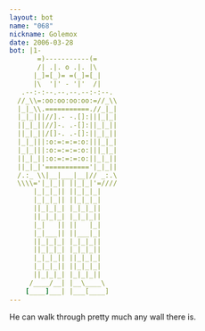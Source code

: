 ```yaml
---
layout: bot
name: "068"
nickname: Golemox
date: 2006-03-28
bot: |1-
       =)-----------(=     
       /| .|. o .|. |\     
      |_]=[_)= =(_]=[_|    
      |\  '|' - '|'  /|    
   .--:-:--.--.--.--:-:--. 
  //_\\=:oo:oo:oo:oo:=//_\\
  |_|_\\.===========.//_|_|
  |_|_|||//].- -.[]:|||_|_|
  ||_|_||//]-. .-[]:||_|_||
  ||_|_||/[]-. .-[]:||_|_||
  |_|_|||:o:=:=:=:o:|||_|_|
  |_|_|||:o:=:=:=:o:|||_|_|
  ||_|_||:o:=:=:=:o:||_|_||
  ||_|_|'==========='|_|_||
  /.:_ \\|__|___|__|// _:.\
  \\\\='|_|_|| ||_|_|'=////
      |_|_|_|| ||_|_|_|    
      |_|_|_|| ||_|_|_|    
      ||_|_|_| |_|_|_||    
      ||_|_|_| |_|_|_||    
      |_|   || ||   |_|    
      |_|___|| ||___|_|    
      ||_|_|_| |_|_|_||    
      ||_|_|_| |_|_|_||    
      |_|_|_|| ||_|_|_|    
      |_|_|_|| ||_|_|_|    
      ||_|_|_| |_|_|_||    
     /____/__| |__\____\   
    [____]___| |___[____]  
---
```

He can walk through pretty much any wall there is.